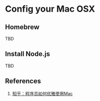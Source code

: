 # Config your Mac OSX

## Homebrew

TBD

## Install Node.js

TBD

## References

1. [知乎：程序员如何优雅使用Mac](https://www.zhihu.com/question/20873070)